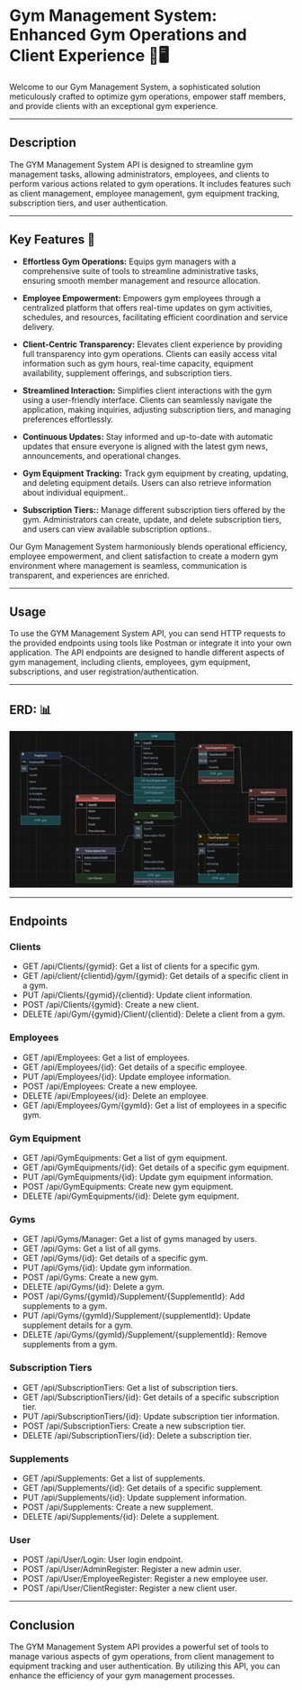 # Gym Management System: Enhanced Gym Operations and Client Experience 🏢🖥️
Welcome to our Gym Management System, a sophisticated solution meticulously crafted to optimize gym operations, empower staff members, and provide clients with an exceptional gym experience.

---
## Description
The GYM Management System API is designed to streamline gym management tasks, allowing administrators, employees, and clients to perform various actions related to gym operations. It includes features such as client management, employee management, gym equipment tracking, subscription tiers, and user authentication.

---

## Key Features 🔑

- **Effortless Gym Operations:** Equips gym managers with a comprehensive suite of tools to streamline administrative tasks, ensuring smooth member management and resource allocation.

- **Employee Empowerment:** Empowers gym employees through a centralized platform that offers real-time updates on gym activities, schedules, and resources, facilitating efficient coordination and service delivery.

- **Client-Centric Transparency:** Elevates client experience by providing full transparency into gym operations. Clients can easily access vital information such as gym hours, real-time capacity, equipment availability, supplement offerings, and subscription tiers.

- **Streamlined Interaction:** Simplifies client interactions with the gym using a user-friendly interface. Clients can seamlessly navigate the application, making inquiries, adjusting subscription tiers, and managing preferences effortlessly.

- **Continuous Updates:** Stay informed and up-to-date with automatic updates that ensure everyone is aligned with the latest gym news, announcements, and operational changes.
- **Gym Equipment Tracking:** Track gym equipment by creating, updating, and deleting equipment details. Users can also retrieve information about individual equipment..
- **Subscription Tiers::** Manage different subscription tiers offered by the gym. Administrators can create, update, and delete subscription tiers, and users can view available subscription options..

Our Gym Management System harmoniously blends operational efficiency, employee empowerment, and client satisfaction to create a modern gym environment where management is seamless, communication is transparent, and experiences are enriched.

---




## Usage
To use the GYM Management System API, you can send HTTP requests to the provided endpoints using tools like Postman or integrate it into your own application. The API endpoints are designed to handle different aspects of gym management, including clients, employees, gym equipment, subscriptions, and user registration/authentication.

---
## ERD: 📊
![ERD Image](./Final_ERD_LastVersion.png)

---
## Endpoints
### Clients
- GET /api/Clients/{gymid}: Get a list of clients for a specific gym.
- GET /api/client/{clientid}/gym/{gymid}: Get details of a specific client in a gym.
- PUT /api/Clients/{gymid}/{clientid}: Update client information.
- POST /api/Clients/{gymid}: Create a new client.
- DELETE /api/Gym/{gymid}/Client/{clientid}: Delete a client from a gym.
### Employees
- GET /api/Employees: Get a list of employees.
- GET /api/Employees/{id}: Get details of a specific employee.
- PUT /api/Employees/{id}: Update employee information.
- POST /api/Employees: Create a new employee.
- DELETE /api/Employees/{id}: Delete an employee.
- GET /api/Employees/Gym/{gymId}: Get a list of employees in a specific gym.
### Gym Equipment
- GET /api/GymEquipments: Get a list of gym equipment.
- GET /api/GymEquipments/{id}: Get details of a specific gym equipment.
- PUT /api/GymEquipments/{id}: Update gym equipment information.
- POST /api/GymEquipments: Create new gym equipment.
- DELETE /api/GymEquipments/{id}: Delete gym equipment.
### Gyms
- GET /api/Gyms/Manager: Get a list of gyms managed by users.
- GET /api/Gyms: Get a list of all gyms.
- GET /api/Gyms/{id}: Get details of a specific gym.
- PUT /api/Gyms/{id}: Update gym information.
- POST /api/Gyms: Create a new gym.
- DELETE /api/Gyms/{id}: Delete a gym.
- POST /api/Gyms/{gymId}/Supplement/{SupplementId}: Add supplements to a gym.
- PUT /api/Gyms/{gymId}/Supplement/{supplementId}: Update supplement details for a gym.
- DELETE /api/Gyms/{gymId}/Supplement/{supplementId}: Remove supplements from a gym.
### Subscription Tiers
- GET /api/SubscriptionTiers: Get a list of subscription tiers.
- GET /api/SubscriptionTiers/{id}: Get details of a specific subscription tier.
- PUT /api/SubscriptionTiers/{id}: Update subscription tier information.
- POST /api/SubscriptionTiers: Create a new subscription tier.
- DELETE /api/SubscriptionTiers/{id}: Delete a subscription tier.
### Supplements
- GET /api/Supplements: Get a list of supplements.
- GET /api/Supplements/{id}: Get details of a specific supplement.
- PUT /api/Supplements/{id}: Update supplement information.
- POST /api/Supplements: Create a new supplement.
- DELETE /api/Supplements/{id}: Delete a supplement.
### User
- POST /api/User/Login: User login endpoint.
- POST /api/User/AdminRegister: Register a new admin user.
- POST /api/User/EmployeeRegister: Register a new employee user.
- POST /api/User/ClientRegister: Register a new client user.

----
## Conclusion
The GYM Management System API provides a powerful set of tools to manage various aspects of gym operations, from client management to equipment tracking and user authentication. By utilizing this API, you can enhance the efficiency of your gym management processes.

